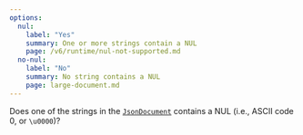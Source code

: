 ```yaml
---
options:
  nul:
    label: "Yes"
    summary: One or more strings contain a NUL
    page: /v6/runtime/nul-not-supported.md
  no-nul:
    label: "No"
    summary: No string contains a NUL
    page: large-document.md
---
```


Does one of the strings in the [`JsonDocument`](/v6/api/jsondocument/) contains a NUL (i.e.,  ASCII code 0, or `\u0000`)?

